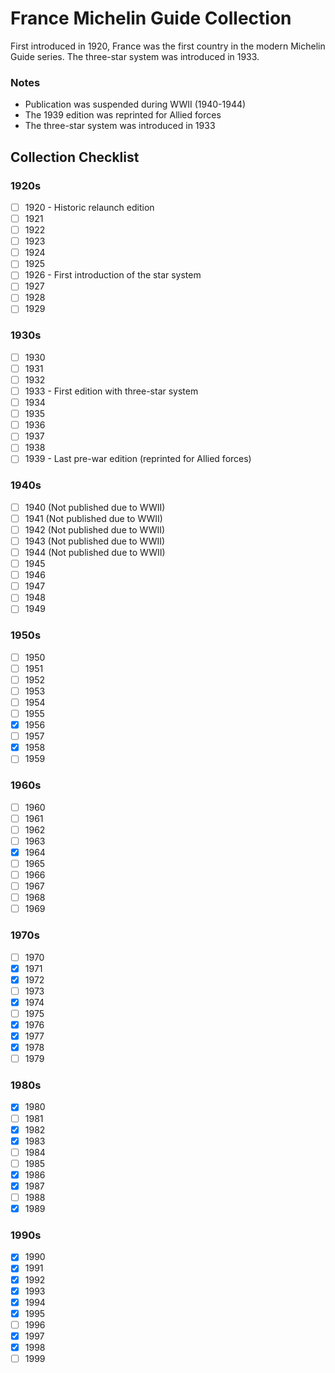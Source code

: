 # France Michelin Guide Collection

First introduced in 1920, France was the first country in the modern Michelin Guide series. The three-star system was introduced in 1933.

### Notes

- Publication was suspended during WWII (1940-1944)
- The 1939 edition was reprinted for Allied forces
- The three-star system was introduced in 1933

## Collection Checklist

### 1920s

- [ ] 1920 - Historic relaunch edition
- [ ] 1921
- [ ] 1922
- [ ] 1923
- [ ] 1924
- [ ] 1925
- [ ] 1926 - First introduction of the star system
- [ ] 1927
- [ ] 1928
- [ ] 1929

### 1930s

- [ ] 1930
- [ ] 1931
- [ ] 1932
- [ ] 1933 - First edition with three-star system
- [ ] 1934
- [ ] 1935
- [ ] 1936
- [ ] 1937
- [ ] 1938
- [ ] 1939 - Last pre-war edition (reprinted for Allied forces)

### 1940s

- [ ] 1940 (Not published due to WWII)
- [ ] 1941 (Not published due to WWII)
- [ ] 1942 (Not published due to WWII)
- [ ] 1943 (Not published due to WWII)
- [ ] 1944 (Not published due to WWII)
- [ ] 1945
- [ ] 1946
- [ ] 1947
- [ ] 1948
- [ ] 1949

### 1950s

- [ ] 1950
- [ ] 1951
- [ ] 1952
- [ ] 1953
- [ ] 1954
- [ ] 1955
- [x] 1956
- [ ] 1957
- [x] 1958
- [ ] 1959

### 1960s

- [ ] 1960
- [ ] 1961
- [ ] 1962
- [ ] 1963
- [x] 1964
- [ ] 1965
- [ ] 1966
- [ ] 1967
- [ ] 1968
- [ ] 1969

### 1970s

- [ ] 1970
- [x] 1971
- [x] 1972
- [ ] 1973
- [x] 1974
- [ ] 1975
- [x] 1976
- [x] 1977
- [x] 1978
- [ ] 1979

### 1980s

- [x] 1980
- [ ] 1981
- [x] 1982
- [x] 1983
- [ ] 1984
- [ ] 1985
- [x] 1986
- [x] 1987
- [ ] 1988
- [x] 1989

### 1990s

- [x] 1990
- [x] 1991
- [x] 1992
- [x] 1993
- [x] 1994
- [x] 1995
- [ ] 1996
- [x] 1997
- [x] 1998
- [ ] 1999
